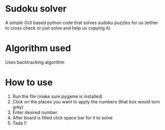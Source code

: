 # Sudoku solver

A simple GUI based python code that solves sudoku puzzles for us (either to cross check or just solve and help us copying it)

# Algorithm used

Uses backtracking algorithm

# How to use

1. Run the file (make sure pygame is installed)
2. Click on the places you want to apply the numbers (that box would turn grey)
3. Enter desired number
4. After board is filled click space bar for it to solve
5. Tada !!